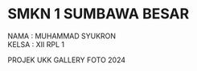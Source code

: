 # SMKN 1 SUMBAWA BESAR
 NAMA    : MUHAMMAD SYUKRON  
 KELSA   : XII RPL 1

PROJEK UKK GALLERY FOTO 2024
